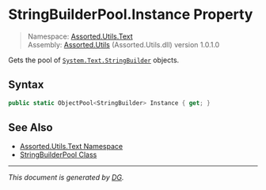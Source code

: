 ﻿# StringBuilderPool.Instance Property

> Namespace: [Assorted.Utils.Text](index.md#assortedutilstext-namespace)\
> Assembly: [Assorted.Utils](index.md) (Assorted.Utils.dll) version 1.0.1.0

Gets the pool of [`System.Text.StringBuilder`](https://docs.microsoft.com/en-us/dotnet/api/system.text.stringbuilder) objects.

## Syntax

```csharp
public static ObjectPool<StringBuilder> Instance { get; }
```

## See Also

- [Assorted.Utils.Text Namespace](index.md#assortedutilstext-namespace)
- [StringBuilderPool Class](Assorted.Utils.Text.StringBuilderPool.md)

---

_This document is generated by [DG](https://github.com/Khojasteh/dg)._
